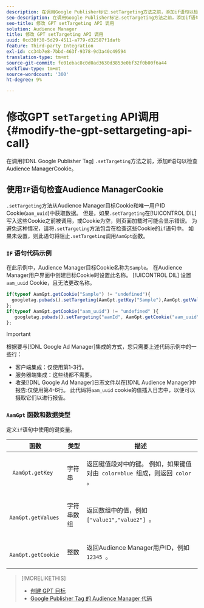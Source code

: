 ```yaml
---
description: 在调用Google Publisher标记.setTargeting方法之前，添加if语句以检查Audience ManagerCookie。
seo-description: 在调用Google Publisher标记.setTargeting方法之前，添加if语句以检查Audience ManagerCookie。
seo-title: 修改 GPT setTargeting API 调用
solution: Audience Manager
title: 修改 GPT setTargeting API 调用
uuid: 0cd38f30-5d29-4511-a779-d32587f1dafb
feature: Third-party Integration
exl-id: cc34b7e8-7bbd-463f-9378-9d3a40c49594
translation-type: tm+mt
source-git-commit: fe01ebac8c0d0ad3630d3853e0bf32f0b00f6a44
workflow-type: tm+mt
source-wordcount: '300'
ht-degree: 9%

---
```


# 修改GPT `setTargeting` API调用{#modify-the-gpt-settargeting-api-call}

在调用[!DNL Google Publisher Tag] `.setTargeting`方法之前，添加if语句以检查Audience ManagerCookie。

## 使用`IF`语句检查Audience ManagerCookie

`.setTargeting`方法从Audience Manager目标Cookie和唯一用户ID Cookie(`aam_uuid`)中获取数据。 但是，如果`.setTargeting`在[!UICONTROL DIL]写入这些Cookie之前被调用，或Cookie为空，则页面加载时可能会显示错误。 为避免这种情况，请将`.setTargeting`方法包含在检查这些Cookie的`if`语句中。 如果未设置，则此语句将阻止`.setTargeting`调用`AamGpt`函数。

### `IF` 语句代码示例

在此示例中，Audience Manager目标Cookie名称为`Sample`。 在Audience Manager用户界面中创建目标Cookie时设置此名称。 [!UICONTROL DIL] 设置 `aam_uuid` Cookie，且无法更改名称。

```js
if(typeof AamGpt.getCookie("Sample") != "undefined"){ 
  googletag.pubads().setTargeting(AamGpt.getKey("Sample"),AamGpt.getValues("Sample")); 
}; 
if(typeof AamGpt.getCookie("aam_uuid") != "undefined" ){ 
   googletag.pubads().setTargeting("aamId", AamGpt.getCookie("aam_uuid")); 
};
```

>[!IMPORTANT]
>
>根据要与[!DNL Google Ad Manager]集成的方式，您只需要上述代码示例中的一些行：
>
>* 客户端集成：仅使用第1-3行。
>* 服务器端集成：这些线都不需要。
>* 收录[!DNL Google Ad Manager]日志文件以在[!DNL Audience Manager]中报告:仅使用第4-6行。 此代码将`aam_uuid` cookie的值插入日志中，以便可以摄取它们以进行报告。


### `AamGpt` 函数和数据类型

定义`if`语句中使用的键变量。

<table id="table_881391C9BDDF4FACAFC37A47B14B31A1"> 
 <thead> 
  <tr> 
   <th colname="col1" class="entry"> 函数 </th> 
   <th colname="col2" class="entry"> 类型 </th> 
   <th colname="col3" class="entry"> 描述 </th> 
  </tr> 
 </thead>
 <tbody> 
  <tr> 
   <td colname="col1"> <p> <code> AamGpt.getKey </code> </p> </td> 
   <td colname="col2"> <p>字符串 </p> </td> 
   <td colname="col3"> <p>返回键值段对中的键。 例如，如果键值对由<code> color=blue </code>组成，则返回<code> color </code>。 </p> </td> 
  </tr> 
  <tr> 
   <td colname="col1"> <p> <code> AamGpt.getValues </code> </p> </td> 
   <td colname="col2"> <p>字符串数组 </p> </td> 
   <td colname="col3"> <p>返回数组中的值，例如<code> ["value1","value2"] </code>。 </p> </td> 
  </tr> 
  <tr> 
   <td colname="col1"> <p> <code> AamGpt.getCookie </code> </p> </td> 
   <td colname="col2"> <p>整数 </p> </td> 
   <td colname="col3"> <p>返回Audience Manager用户ID，例如<code> 12345 </code>。 </p> </td> 
  </tr>
 </tbody>
</table>

>[!MORELIKETHIS]
>
>* [创建 GPT 目标](../../integration/gpt-aam-destination/gpt-aam-create-destination.md)
>* [Google Publisher Tag 的 Audience Manager 代码](../../integration/gpt-aam-destination/gpt-aam-aamgpt-code.md)

